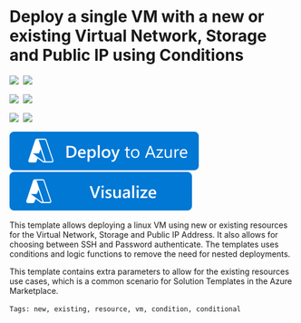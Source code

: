 # Deploy a single VM with a new or existing Virtual Network, Storage and Public IP using Conditions

<IMG SRC="https://azurequickstartsservice.blob.core.windows.net/badges/201-vm-new-or-existing-conditions/PublicLastTestDate.svg" />&nbsp;
<IMG SRC="https://azurequickstartsservice.blob.core.windows.net/badges/201-vm-new-or-existing-conditions/PublicDeployment.svg" />&nbsp;

<IMG SRC="https://azurequickstartsservice.blob.core.windows.net/badges/201-vm-new-or-existing-conditions/FairfaxLastTestDate.svg" />&nbsp;
<IMG SRC="https://azurequickstartsservice.blob.core.windows.net/badges/201-vm-new-or-existing-conditions/FairfaxDeployment.svg" />&nbsp;

<IMG SRC="https://azurequickstartsservice.blob.core.windows.net/badges/201-vm-new-or-existing-conditions/BestPracticeResult.svg" />&nbsp;
<IMG SRC="https://azurequickstartsservice.blob.core.windows.net/badges/201-vm-new-or-existing-conditions/CredScanResult.svg" />&nbsp;

<a href="https://portal.azure.com/#create/Microsoft.Template/uri/https%3A%2F%2Fraw.githubusercontent.com%2FAzure%2Fazure-quickstart-templates%2Fmaster%2F201-vm-new-or-existing-conditions%2Fazuredeploy.json" target="_blank"><img src="https://raw.githubusercontent.com/Azure/azure-quickstart-templates/master/1-CONTRIBUTION-GUIDE/images/deploytoazure.svg"/></a>
<a href="http://armviz.io/#/?load=https%3A%2F%2Fraw.githubusercontent.com%2FAzure%2Fazure-quickstart-templates%2Fmaster%2F201-vm-new-or-existing-conditions%2Fazuredeploy.json" target="_blank"><img src="https://raw.githubusercontent.com/Azure/azure-quickstart-templates/master/1-CONTRIBUTION-GUIDE/images/visualizebutton.svg"/></a>


This template allows deploying a linux VM using new or existing resources for the Virtual Network, Storage and Public IP Address.  It also allows for choosing between SSH and Password authenticate.  The templates uses conditions and logic functions to remove the need for nested deployments. 

This template contains extra parameters to allow for the existing resources use cases, which is a common scenario for Solution Templates in the Azure Marketplace.

`Tags: new, existing, resource, vm, condition, conditional`

